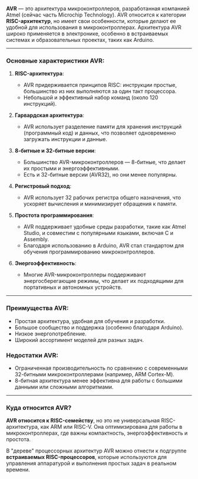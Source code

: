 **AVR** — это архитектура микроконтроллеров, разработанная компанией Atmel (сейчас часть Microchip Technology). AVR относится к категории **RISC-архитектур**, но имеет свои особенности, которые делают ее удобной для использования в микроконтроллерах. Архитектура AVR широко применяется в электронике, особенно в встраиваемых системах и образовательных проектах, таких как Arduino.

---

### Основные характеристики AVR:

1. **RISC-архитектура**:
    
    - AVR придерживается принципов RISC: инструкции простые, большинство из них выполняются за один такт процессора.
    - Небольшой и эффективный набор команд (около 120 инструкций).
2. **Гарвардская архитектура**:
    
    - AVR использует разделение памяти для хранения инструкций (программный код) и данных, что позволяет одновременно загружать инструкции и данные.
3. **8-битные и 32-битные версии**:
    
    - Большинство AVR-микроконтроллеров — 8-битные, что делает их простыми и энергоэффективными.
    - Есть и 32-битные версии (AVR32), но они менее популярны.
4. **Регистровый подход**:
    
    - AVR использует 32 рабочих регистра общего назначения, что ускоряет вычисления и минимизирует обращения к памяти.
5. **Простота программирования**:
    
    - AVR поддерживает удобные среды разработки, такие как Atmel Studio, и совместим с популярными языками, включая C и Assembly.
    - Благодаря использованию в Arduino, AVR стал стандартом для обучения программированию микроконтроллеров.
6. **Энергоэффективность**:
    
    - Многие AVR-микроконтроллеры поддерживают энергосберегающие режимы, что делает их подходящими для портативных и автономных устройств.

---

### Преимущества AVR:

- Простая архитектура, удобная для обучения и разработки.
- Большое сообщество и поддержка (особенно благодаря Arduino).
- Низкое энергопотребление.
- Широкий ассортимент моделей для разных задач.

### Недостатки AVR:

- Ограниченная производительность по сравнению с современными 32-битными микроконтроллерами (например, ARM Cortex-M).
- 8-битная архитектура менее эффективна для работы с большими данными или сложными алгоритмами.

---

### Куда относится AVR?

**AVR относится к RISC-семейству**, но это не универсальная RISC-архитектура, как ARM или RISC-V. Она оптимизирована для работы в микроконтроллерах, где важны компактность, энергоэффективность и простота.

В "дереве" процессорных архитектур AVR можно отнести к подгруппе **встраиваемых RISC-процессоров**, которые используются для управления аппаратурой и выполнения простых задач в реальном времени.
